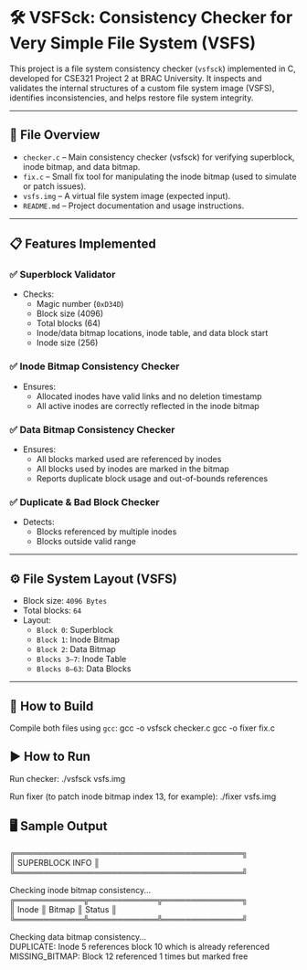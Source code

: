 # 🛠️ VSFSck: Consistency Checker for Very Simple File System (VSFS)

This project is a file system consistency checker (`vsfsck`) implemented in C, developed for CSE321 Project 2 at BRAC University. It inspects and validates the internal structures of a custom file system image (VSFS), identifies inconsistencies, and helps restore file system integrity.

---

## 📂 File Overview

- `checker.c` – Main consistency checker (vsfsck) for verifying superblock, inode bitmap, and data bitmap.
- `fix.c` – Small fix tool for manipulating the inode bitmap (used to simulate or patch issues).
- `vsfs.img` – A virtual file system image (expected input).
- `README.md` – Project documentation and usage instructions.

---

## 📋 Features Implemented

### ✅ Superblock Validator
- Checks:
  - Magic number (`0xD34D`)
  - Block size (4096)
  - Total blocks (64)
  - Inode/data bitmap locations, inode table, and data block start
  - Inode size (256)

### ✅ Inode Bitmap Consistency Checker
- Ensures:
  - Allocated inodes have valid links and no deletion timestamp
  - All active inodes are correctly reflected in the inode bitmap

### ✅ Data Bitmap Consistency Checker
- Ensures:
  - All blocks marked used are referenced by inodes
  - All blocks used by inodes are marked in the bitmap
  - Reports duplicate block usage and out-of-bounds references

### ✅ Duplicate & Bad Block Checker
- Detects:
  - Blocks referenced by multiple inodes
  - Blocks outside valid range

---

## ⚙️ File System Layout (VSFS)

- Block size: `4096 Bytes`
- Total blocks: `64`
- Layout:
  - `Block 0`: Superblock
  - `Block 1`: Inode Bitmap
  - `Block 2`: Data Bitmap
  - `Blocks 3–7`: Inode Table
  - `Blocks 8–63`: Data Blocks

---

## 🧪 How to Build

Compile both files using `gcc`:
gcc -o vsfsck checker.c
gcc -o fixer fix.c

## ▶️ How to Run
Run checker:
./vsfsck vsfs.img

Run fixer (to patch inode bitmap index 13, for example):
./fixer vsfs.img

## 🖥️ Sample Output
╔════════════════════════════════════════╗  
║            SUPERBLOCK INFO             ║  
╚════════════════════════════════════════╝  

Checking inode bitmap consistency...  
╔════════════╦════════════╦══════════════╗  
║ Inode      ║ Bitmap     ║ Status       ║  
╚════════════╩════════════╩══════════════╝  

Checking data bitmap consistency...  
DUPLICATE: Inode 5 references block 10 which is already referenced  
MISSING_BITMAP: Block 12 referenced 1 times but marked free  
